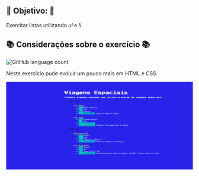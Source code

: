 ## :dart: Objetivo: :dart:

Exercitar listas utilizando _ul_ e _li_

## :books: Considerações sobre o exercício :books:

![GitHub language count](https://img.shields.io/github/languages/count/agathateixeira/exercicios-one-bit-code)

Neste exercício pude evoluir um pouco mais em HTML e CSS.

<img src= 'https://github.com/agathateixeira/exercicios-one-bit-code/blob/to-studies/2-Lista/images/readme.PNG?raw=true'>
